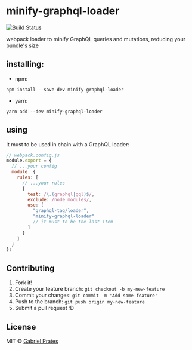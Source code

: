 # minify-graphql-loader

[![Build Status](https://travis-ci.org/gabsprates/minify-graphql-loader.svg?branch=master)](https://travis-ci.org/gabsprates/minify-graphql-loader)

webpack loader to minify GraphQL queries and mutations, reducing your bundle's size

## installing:

- npm:

```
npm install --save-dev minify-graphql-loader
```

- yarn:

```
yarn add --dev minify-graphql-loader
```

## using

It must to be used in chain with a GraphQL loader:

```javascript
// webpack.config.js
module.export = {
  // ...your config
  module: {
    rules: [
      // ...your rules
      {
        test: /\.(graphql|gql)$/,
        exclude: /node_modules/,
        use: [
          "graphql-tag/loader",
          "minify-graphql-loader"
          // it must to be the last item
        ]
      }
    ]
  }
};
```

## Contributing

1. Fork it!
2. Create your feature branch: `git checkout -b my-new-feature`
3. Commit your changes: `git commit -m 'Add some feature'`
4. Push to the branch: `git push origin my-new-feature`
5. Submit a pull request :D

## License

MIT © [Gabriel Prates](http://gabrielprates.com)

